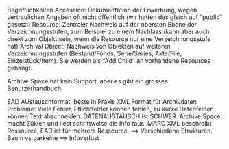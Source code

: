 Begrifflichkeiten
    Accession: Dokumentation der Erwerbung, wegen vertraulichen Angaben oft nicht öffentlich (wir hatten das gleich auf “public” gesetzt)
    Resource: Zentraler Nachweis auf der obersten Ebene der Verzeichnungsstufen, zum Beispiel zu einem Nachlass (kann aber auch direkt zum Objekt sein, wenn die Resource nur eine Verzeichnungsstufe hat)
    Archival Object: Nachweis von Objekten auf weiteren Verzeichnungsstufen (Bestand/Fonds, Serie/Series, Akte/File, Einzelstück/Item). Sie werden als “Add Child” an vorhandene Resources gehängt.

Archive Space hat kein Support, aber es gibt ein grosses Benutzerhandbuch

EAD AUstauschformat, beste in Praxis XML Format für Archivdaten
    Probleme: Viele Fehler, Pflichtfelder können fehlen, zu kurze Datenfelder können Text abschneiden. DATENAUSTAUSCH ist SCHWER.
    Archive Space macht Züklen und liest schrittweise die Info raus.
MARC XML beschreibt Ressource, EAD ist für mehrere Ressource. ==> Verschiedene Strukturen. Baum vs garkeine ==> Infoverlust
